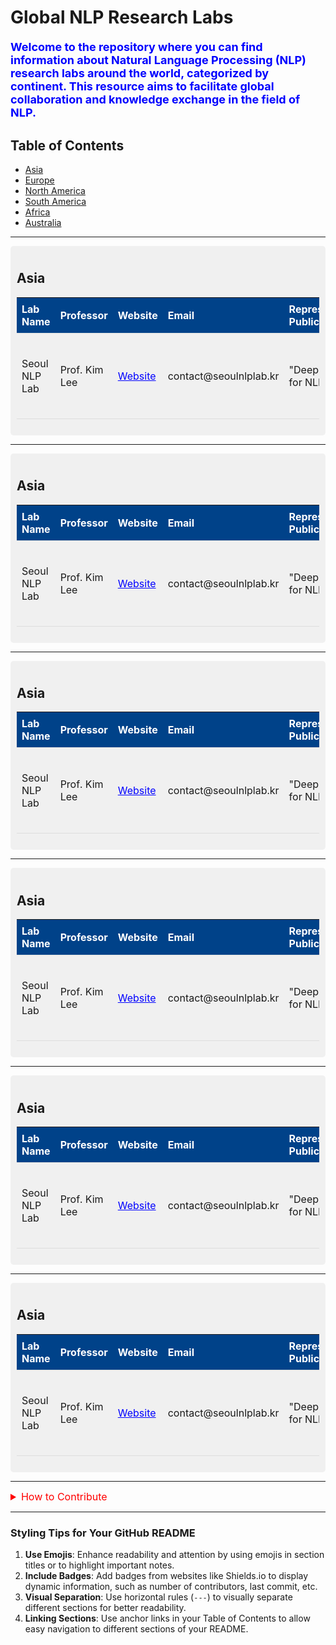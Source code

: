 # Global NLP Research Labs

<div style="color: blue; font-size: 18px; margin-top: 20px;">
    <strong>Welcome to the repository where you can find information about Natural Language Processing (NLP) research labs around the world, categorized by continent. This resource aims to facilitate global collaboration and knowledge exchange in the field of NLP.</strong>
</div>

## Table of Contents
- [Asia](#asia)
- [Europe](#europe)
- [North America](#north-america)
- [South America](#south-america)
- [Africa](#africa)
- [Australia](#australia)

---

<div id="Asia" style="background-color: #F0F0F0; padding: 10px; border-radius: 5px;">
    <h2>Asia</h2>
    <table style="width:100%; border-collapse: collapse;">
        <tr style="background-color: #004289; color: white;">
            <th>Lab Name</th>
            <th>Professor</th>
            <th>Website</th>
            <th>Email</th>
            <th>Representative Publication</th>
            <th>Address</th>
        </tr>
        <tr>
            <td>Seoul NLP Lab</td>
            <td>Prof. Kim Lee</td>
            <td><a href="http://www.seoulnlplab.kr" style="color: blue;">Website</a></td>
            <td>contact@seoulnlplab.kr</td>
            <td>"Deep Learning for NLP"</td>
            <td>123 Seoul Rd, Seoul, South Korea</td>
        </tr>
    </table>
</div>

---
<div id="Europe" style="background-color: #F0F0F0; padding: 10px; border-radius: 5px;">
    <h2>Asia</h2>
    <table style="width:100%; border-collapse: collapse;">
        <tr style="background-color: #004289; color: white;">
            <th>Lab Name</th>
            <th>Professor</th>
            <th>Website</th>
            <th>Email</th>
            <th>Representative Publication</th>
            <th>Address</th>
        </tr>
        <tr>
            <td>Seoul NLP Lab</td>
            <td>Prof. Kim Lee</td>
            <td><a href="http://www.seoulnlplab.kr" style="color: blue;">Website</a></td>
            <td>contact@seoulnlplab.kr</td>
            <td>"Deep Learning for NLP"</td>
            <td>123 Seoul Rd, Seoul, South Korea</td>
        </tr>
    </table>
</div>

---

<div id="North America" style="background-color: #F0F0F0; padding: 10px; border-radius: 5px;">
    <h2>Asia</h2>
    <table style="width:100%; border-collapse: collapse;">
        <tr style="background-color: #004289; color: white;">
            <th>Lab Name</th>
            <th>Professor</th>
            <th>Website</th>
            <th>Email</th>
            <th>Representative Publication</th>
            <th>Address</th>
        </tr>
        <tr>
            <td>Seoul NLP Lab</td>
            <td>Prof. Kim Lee</td>
            <td><a href="http://www.seoulnlplab.kr" style="color: blue;">Website</a></td>
            <td>contact@seoulnlplab.kr</td>
            <td>"Deep Learning for NLP"</td>
            <td>123 Seoul Rd, Seoul, South Korea</td>
        </tr>
    </table>
</div>

---

<div id="South America" style="background-color: #F0F0F0; padding: 10px; border-radius: 5px;">
    <h2>Asia</h2>
    <table style="width:100%; border-collapse: collapse;">
        <tr style="background-color: #004289; color: white;">
            <th>Lab Name</th>
            <th>Professor</th>
            <th>Website</th>
            <th>Email</th>
            <th>Representative Publication</th>
            <th>Address</th>
        </tr>
        <tr>
            <td>Seoul NLP Lab</td>
            <td>Prof. Kim Lee</td>
            <td><a href="http://www.seoulnlplab.kr" style="color: blue;">Website</a></td>
            <td>contact@seoulnlplab.kr</td>
            <td>"Deep Learning for NLP"</td>
            <td>123 Seoul Rd, Seoul, South Korea</td>
        </tr>
    </table>
</div>

---

<div id="Africa" style="background-color: #F0F0F0; padding: 10px; border-radius: 5px;">
    <h2>Asia</h2>
    <table style="width:100%; border-collapse: collapse;">
        <tr style="background-color: #004289; color: white;">
            <th>Lab Name</th>
            <th>Professor</th>
            <th>Website</th>
            <th>Email</th>
            <th>Representative Publication</th>
            <th>Address</th>
        </tr>
        <tr>
            <td>Seoul NLP Lab</td>
            <td>Prof. Kim Lee</td>
            <td><a href="http://www.seoulnlplab.kr" style="color: blue;">Website</a></td>
            <td>contact@seoulnlplab.kr</td>
            <td>"Deep Learning for NLP"</td>
            <td>123 Seoul Rd, Seoul, South Korea</td>
        </tr>
    </table>
</div>

---

<div id="Australia" style="background-color: #F0F0F0; padding: 10px; border-radius: 5px;">
    <h2>Asia</h2>
    <table style="width:100%; border-collapse: collapse;">
        <tr style="background-color: #004289; color: white;">
            <th>Lab Name</th>
            <th>Professor</th>
            <th>Website</th>
            <th>Email</th>
            <th>Representative Publication</th>
            <th>Address</th>
        </tr>
        <tr>
            <td>Seoul NLP Lab</td>
            <td>Prof. Kim Lee</td>
            <td><a href="http://www.seoulnlplab.kr" style="color: blue;">Website</a></td>
            <td>contact@seoulnlplab.kr</td>
            <td>"Deep Learning for NLP"</td>
            <td>123 Seoul Rd, Seoul, South Korea</td>
        </tr>
    </table>
</div>

---

<details>
    <summary style="color: red; font-size: 16px;">How to Contribute</summary>
    <p>If you have information about a NLP research lab that is not listed here, please contribute by submitting a pull request or opening an issue with the details of the lab you want to add.</p>
</details>

---

### Styling Tips for Your GitHub README

1. **Use Emojis**: Enhance readability and attention by using emojis in section titles or to highlight important notes.
2. **Include Badges**: Add badges from websites like Shields.io to display dynamic information, such as number of contributors, last commit, etc.
3. **Visual Separation**: Use horizontal rules (`---`) to visually separate different sections for better readability.
4. **Linking Sections**: Use anchor links in your Table of Contents to allow easy navigation to different sections of your README.

<style>
    table th, table td {
        padding: 8px;
        text-align: left;
        border-bottom: 1px solid #ddd;
    }
    a:hover {
        color: green;
    }
</style>

